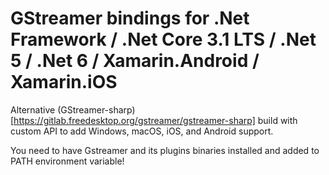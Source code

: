 ﻿
# GStreamer bindings for .Net Framework / .Net Core 3.1 LTS / .Net 5 / .Net 6 / Xamarin.Android / Xamarin.iOS

Alternative (GStreamer-sharp)[https://gitlab.freedesktop.org/gstreamer/gstreamer-sharp] build with custom API to add Windows, macOS, iOS, and Android support.

You need to have Gstreamer and its plugins binaries installed and added to PATH environment variable!
